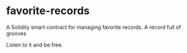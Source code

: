 # favorite-records
A Solidity smart contract for managing favorite records.
A record full of grooves

Listen to it and be free.


